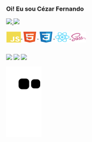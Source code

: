 ### Oi! Eu sou Cézar Fernando 
<div>
  <a href="https://github.com/czarfbc">
  <img height="150em" src="https://github-readme-stats.vercel.app/api?username=czarfbc&show_icons=true&theme=solarized-dark&include_all_commits=true&count_private=true"/>
  <img height="150em" src="https://github-readme-stats.vercel.app/api/top-langs/?username=czarfbc&layout=compact&langs_count=7&theme=solarized-dark"/>
</div>
  
<div style="display: inline_block"><br>
  <img align="center" alt="Math-Js" height="30" width="40" src="https://raw.githubusercontent.com/devicons/devicon/master/icons/javascript/javascript-plain.svg">
  <img align="center" alt="Math-HTML" height="30" width="40" src="https://raw.githubusercontent.com/devicons/devicon/master/icons/html5/html5-original.svg">
  <img align="center" alt="Math-CSS" height="30" width="40" src="https://raw.githubusercontent.com/devicons/devicon/master/icons/css3/css3-original.svg">
  <img align="center" alt="Math-React" height="30" width="40" src="https://raw.githubusercontent.com/devicons/devicon/master/icons/react/react-original.svg">
  <img align="center" alt="Math-Sass" height="30" width="40" src="https://raw.githubusercontent.com/devicons/devicon/master/icons/sass/sass-original.svg">
</div>
  <br>
<div> 

<a href = "mailto:cezarfbc@gmail.com"><img src="https://img.shields.io/badge/-Gmail-%23333?style=for-the-badge&logo=gmail&logoColor=white" target="_blank"></a>
  <a href="https://www.linkedin.com/in/cezar-fernando" target="_blank"><img src="https://img.shields.io/badge/-LinkedIn-%230077B5?style=for-the-badge&logo=linkedin&logoColor=white" target="_blank"></a> 
  <a href="https://cezarportifolio.netlify.app/" target="_blank"><img src="https://img.shields.io/badge/-Portf%C3%B3lio-brown?style=for-the-badge&logo=true" target="_blank"></a>


 
  ![Snake animation](https://github.com/czarfbc/czarfbc/blob/output/github-contribution-grid-snake.svg)
 
</div>
